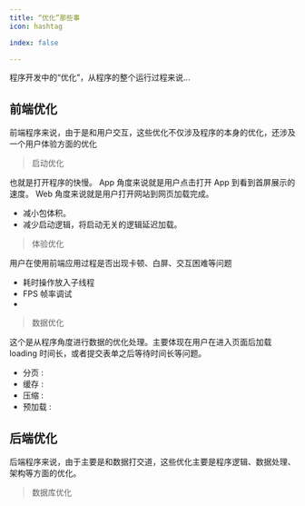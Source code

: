 ```yaml
---
title: “优化”那些事
icon: hashtag

index: false

---
```


<!-- more -->

  程序开发中的“优化”，从程序的整个运行过程来说...
  
## 前端优化

  前端程序来说，由于是和用户交互，这些优化不仅涉及程序的本身的优化，还涉及一个用户体验方面的优化
  
> 启动优化
  
  也就是打开程序的快慢。
  App 角度来说就是用户点击打开 App 到看到首屏展示的速度。
  Web 角度来说就是用户打开网站到网页加载完成。

  * 减小包体积。
  * 减少启动逻辑，将启动无关的逻辑延迟加载。

> 体验优化

  用户在使用前端应用过程是否出现卡顿、白屏、交互困难等问题
  
  * 耗时操作放入子线程
  * FPS 帧率调试
  * 
  
> 数据优化
    
  这个是从程序角度进行数据的优化处理。主要体现在用户在进入页面后加载 loading 时间长，或者提交表单之后等待时间长等问题。
  
  * 分页 :  
  * 缓存 :
  * 压缩 :
  * 预加载 :
  
## 后端优化

  后端程序来说，由于主要是和数据打交道，这些优化主要是程序逻辑、数据处理、架构等方面的优化。
  
> 
  
> 数据库优化